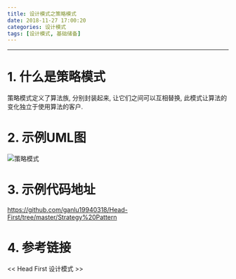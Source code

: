 ```yaml
---
title: 设计模式之策略模式
date: 2018-11-27 17:00:20
categories: 设计模式
tags: [设计模式, 基础储备]
---
```


----

<!-- more -->

# 1. 什么是策略模式

策略模式定义了算法族, 分别封装起来, 让它们之间可以互相替换, 此模式让算法的变化独立于使用算法的客户.

# 2. 示例UML图

![策略模式](https://blogpictures-1257055754.cos.ap-guangzhou.myqcloud.com/TIM%E6%88%AA%E5%9B%BE20181127170417.png)

# 3. 示例代码地址

https://github.com/ganlu19940318/Head-First/tree/master/Strategy%20Pattern

# 4. 参考链接

<< Head First 设计模式 >>